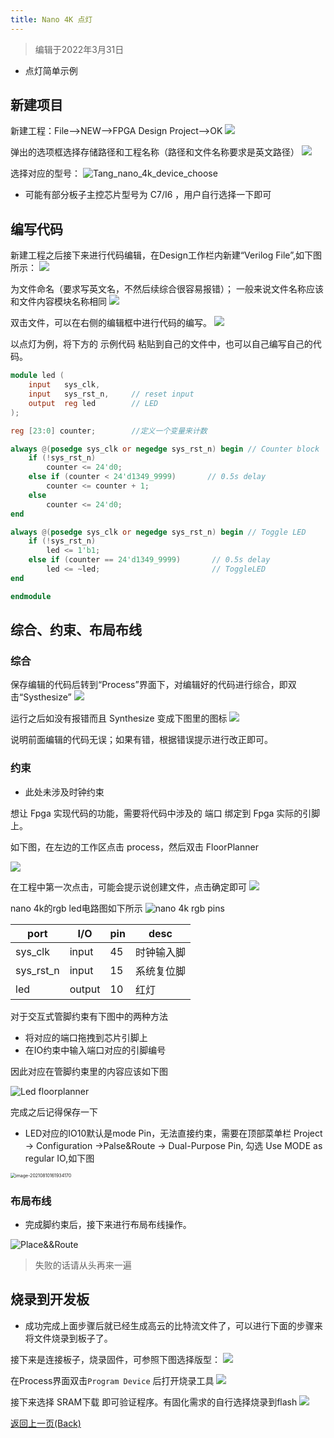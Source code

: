 ```yaml
---
title: Nano 4K 点灯
---
```


> 编辑于2022年3月31日

- 点灯简单示例

## 新建项目

新建工程：File-->NEW-->FPGA Design Project-->OK
    ![](./../../Tang-Nano/assets/LED-1.png)

弹出的选项框选择存储路径和工程名称（路径和文件名称要求是英文路径）
    ![](./../../Tang-Nano/assets/LED-2.png)

选择对应的型号：
    ![Tang_nano_4k_device_choose](./../assets/Nano_4K_device_choose.png)

- 可能有部分板子主控芯片型号为 C7/I6 ，用户自行选择一下即可

## 编写代码

新建工程之后接下来进行代码编辑，在Design工作栏内新建“Verilog File”,如下图所示：
    ![](./../../Tang-Nano/assets/LED-5.png)

为文件命名（要求写英文名，不然后续综合很容易报错）；
   一般来说文件名称应该和文件内容模块名称相同
    ![](./../../Tang-Nano/assets/LED-6.png)

双击文件，可以在右侧的编辑框中进行代码的编写。
    ![](./../../Tang-Nano/assets/LED-7.png)

以点灯为例，将下方的 示例代码 粘贴到自己的文件中，也可以自己编写自己的代码。

```verilog
module led (
    input   sys_clk,
    input   sys_rst_n,     // reset input
    output  reg led        // LED
);

reg [23:0] counter;        //定义一个变量来计数

always @(posedge sys_clk or negedge sys_rst_n) begin // Counter block
    if (!sys_rst_n)
        counter <= 24'd0;
    else if (counter < 24'd1349_9999)       // 0.5s delay
        counter <= counter + 1;
    else
        counter <= 24'd0;
end

always @(posedge sys_clk or negedge sys_rst_n) begin // Toggle LED
    if (!sys_rst_n)
        led <= 1'b1;
    else if (counter == 24'd1349_9999)       // 0.5s delay
        led <= ~led;                         // ToggleLED
end

endmodule

```

## 综合、约束、布局布线

### 综合

保存编辑的代码后转到“Process”界面下，对编辑好的代码进行综合，即双击“Systhesize”
    ![](./../../Tang-Nano-9K/nano_9k/nano_9k_synthsize.png)

运行之后如没有报错而且 Synthesize 变成下图里的图标
    ![](./../../Tang-Nano/assets/LED.png) 

说明前面编辑的代码无误；如果有错，根据错误提示进行改正即可。

### 约束

- 此处未涉及时钟约束

想让 Fpga 实现代码的功能，需要将代码中涉及的 端口 绑定到 Fpga 实际的引脚上。

如下图，在左边的工作区点击 process，然后双击 FloorPlanner

![](./../../assets/examples/led_pjt_2.png)

在工程中第一次点击，可能会提示说创建文件，点击确定即可
![](./../../Tang-Nano/assets/LED-9.png)

nano 4k的rgb led电路图如下所示
    ![](./../assets/LED_Pin.png "nano 4k rgb pins")

| port      | I/O    | pin | desc       |
| --------- | ------ | --- | ---------- |
| sys_clk   | input  | 45  | 时钟输入脚 |
| sys_rst_n | input  | 15  | 系统复位脚 |
| led       | output | 10  | 红灯       |

对于交互式管脚约束有下图中的两种方法
- 将对应的端口拖拽到芯片引脚上
- 在IO约束中输入端口对应的引脚编号

因此对应在管脚约束里的内容应该如下图
  
![Led floorplanner](./../assets/LED_FloorPlanner.png)

完成之后记得保存一下

- LED对应的IO10默认是mode Pin，无法直接约束，需要在顶部菜单栏
Project -> Configuration ->Palse&Route -> Dual-Purpose Pin,
勾选 Use MODE as regular IO,如下图

<img src="./../tang/assets/../../../assets/Nano-4K/4K-led-2.png" alt="image-20210810161934170" style="zoom:50%;" />


### 布局布线

- 完成脚约束后，接下来进行布局布线操作。

![Place&&Route](./../assets/Place&Route.png)

> 失败的话请从头再来一遍

## 烧录到开发板

- 成功完成上面步骤后就已经生成高云的比特流文件了，可以进行下面的步骤来将文件烧录到板子了。

接下来是连接板子，烧录固件，可参照下图选择版型：
![](./../assets/nano_4k_device_scan.png)

在Process界面双击`Program Device` 后打开烧录工具
    ![](./../assets/Open_Programmer.png)


接下来选择 SRAM下载 即可验证程序。有固化需求的自行选择烧录到flash
    ![](./../assets/Programmer_device.png)



<p id="back">
    <a href="#" onClick="javascript :history.back(-1);">返回上一页(Back)</a>
</p>